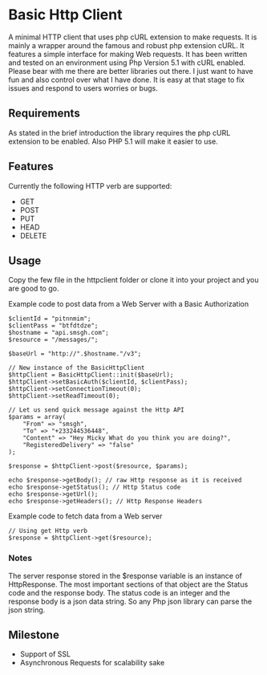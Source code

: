 Basic Http Client
=======================

A minimal HTTP client that uses php cURL extension to make requests. 
It is mainly a wrapper around the famous and robust php extension cURL.
It features a simple interface for making Web requests.
It has been written and tested on an environment using Php Version 5.1 with cURL enabled. 
Please bear with me there are better libraries out there. I just want to have fun and also control over what I have done. 
It is easy at that stage to fix issues and respond to users worries or bugs.

## Requirements
As stated in the brief introduction the library requires the php cURL extension to be enabled. Also PHP 5.1 will make it easier to use.

## Features
Currently the following HTTP verb are supported:
* GET
* POST
* PUT
* HEAD
* DELETE

## Usage
Copy the few file in the httpclient folder or clone it into your project and you are good to go.

Example code to post data from a Web Server with a Basic Authorization

    $clientId = "pitnnmim";
    $clientPass = "btfdtdze";
    $hostname = "api.smsgh.com";
    $resource = "/messages/";

    $baseUrl = "http://".$hostname."/v3";

    // New instance of the BasicHttpClient
    $httpClient = BasicHttpClient::init($baseUrl);
    $httpClient->setBasicAuth($clientId, $clientPass);
    $httpClient->setConnectionTimeout(0);
    $httpClient->setReadTimeout(0);

    // Let us send quick message against the Http API
    $params = array(
        "From" => "smsgh",
        "To" => "+233244536448",
        "Content" => "Hey Micky What do you think you are doing?",
        "RegisteredDelivery" => "false"
    );

    $response = $httpClient->post($resource, $params);

    echo $response->getBody(); // raw Http response as it is received
    echo $response->getStatus(); // Http Status code
    echo $response->getUrl();
    echo $response->getHeaders(); // Http Response Headers

Example code to fetch data from a Web server 
    
    // Using get Http verb
    $response = $httpClient->get($resource);
### Notes

The server response stored in the $response variable is an instance of HttpResponse. The most important sections of that object
are the Status code and the response body. 
The status code is an integer and the response body is a json data string. So any Php json library can parse the json string.

## Milestone
* Support of SSL
* Asynchronous Requests for scalability sake